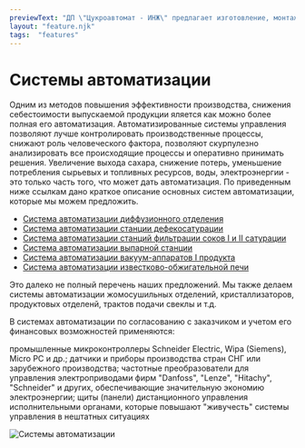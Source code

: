 ```yaml
---
previewText: "ДП \"Цукроавтомат - ИНЖ\" предлагает изготовление, монтаж и техническое сопровождение систем автоматизации производственных процессов."
layout: "feature.njk"
tags:  "features"
---
```

# Системы автоматизации

Одним из методов повышения эффективности производства, снижения себестоимости выпускаемой продукции яляется как можно более полная его автоматизация. Автоматизированные системы управления позволяют лучше контролировать производственные процессы, снижают роль человеческого фактора, позволяют скурпулезно анализировать все происходящие процессы и оперативно принимать решения. Увеличение выхода сахара, снижение потерь, уменьшение потребления сырьевых и топливных ресурсов, воды, электроэнергии - это только часть того, что может дать автоматизация.
По приведенным ниже ссылкам дано краткое описание основных систем автоматизации, которые мы можем предложить.

- [Система автоматизации диффузионного отделения](/features/Система-автоматизации-диффузионного-отделения/)
- [Система автоматизации станции дефекосатурации](/features/Система-автоматизации-станции-дефекосатурации/)
- [Система автоматизации станций фильтрации соков I и II сатурации](features/Система-автоматизации-станций-фильтрации-соков-I-и-II-сатурации/)
- [Система автоматизации выпарной станции](/features/Система-автоматизации-выпарной-станции/)
- [Система автоматизации вакуум-аппаратов I продукта](/features/Система-автоматизации-вакуум-аппаратов-I-продукта/)
- [Система автоматизации известково-обжигательной печи](/features/Система-автоматизации-известково-обжигательной-печи/)

Это далеко не полный перечень наших предложений. Мы также делаем системы автоматизации жомосушильных отделений, кристаллизаторов, продуктовых отделенй, трактов подачи свеклы и т.д.

В системах автоматизации по согласованию с заказчиком и учетом его финансовых возможностей применяются:

промышленные микроконтроллеры Schneider Electriс, Wipa (Siemens), Micro PC и др.;
датчики и приборы производства стран СНГ или зарубежного производства;
частотные преобразователи для управления электроприводами фирм "Danfoss", "Lenze", "Hitachy", "Sсhneider" и других, обеспечивающие значительную экономию электроэнергии;
щиты (панели) дистанционного управления исполнительными органами, которые повышают "живучесть" системы управления в нештатных ситуациях

![Системы автоматизации](/img/features/sa.jpg)
